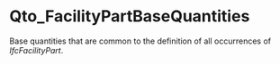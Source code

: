 # Qto_FacilityPartBaseQuantities

Base quantities that are common to the definition of all occurrences of _IfcFacilityPart_.
<!-- end of short definition -->

